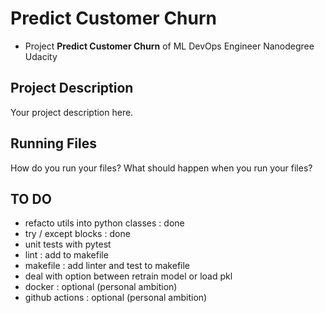 # Predict Customer Churn

- Project **Predict Customer Churn** of ML DevOps Engineer Nanodegree Udacity

## Project Description
Your project description here.


## Running Files
How do you run your files? What should happen when you run your files?

## TO DO
- refacto utils into python classes : done
- try / except blocks : done
- unit tests with pytest
- lint : add to makefile
- makefile : add linter and test to makefile
- deal with option between retrain model or load pkl
- docker : optional (personal ambition)
- github actions : optional (personal ambition)


